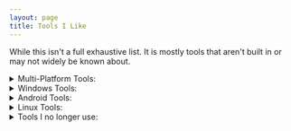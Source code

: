 ```yaml
---
layout: page
title: Tools I Like
---
```


While this isn't a full exhaustive list. It is mostly tools that aren't built in or may not widely be known about. 

<details><summary>Multi-Platform Tools:</summary><blockquote>
<dl>
	<dt><a href="https://nmap.org/">nmap</a></dt>
	<dd>	Network Mapper is a free and open source utility for network discovery and security auditing.
	</dd>
	
	<dt><a href="https://www.isc.org/download/#BIND">dig</a></dt>
	<dd>	Command-line tool developed by BIND for querying DNS nameservers.
	</dd>
	
	<dt><a href="https://www.diagrams.net/">Diagrams.net</a></dt>
		<dd>	(Formerly known as Draw.io)
			<br>Free Open-Source Tool for designing diagrams and flow charts.
			<br>You can use the web app on their website without install nor signup.
		</dd>
	
</dl>   

</blockquote></details>


<details><summary>Windows Tools:</summary><blockquote>
<dl>
	<dt><a href="https://chocolatey.org/">Chocolatey</a>:</dt>
		<dd>	Chocolatey is a package manager that makes it easier to install
				and upgrade software.
			<br>It downloads software from the source. Checks the hashes to ensure
				it wasn't tampered with.
			<br>Then does a full silent install.
			<br>You can also do a silent upgrade of all installed packages with one command.
		</dd>	
</dl>
  
<details><summary>Programs I like to manage with Chocolatey:</summary><blockquote>
	<dl>
	<dt>Web Browsers:</dt>
		<dd>
			Chromium and Firefox depending on what I need:
		</dd>
		<dd>
			{% highlight console %} choco install chromium {% endhighlight%}
		</dd>
		<dd>
			{% highlight console %} choco install firefox {% endhighlight%}
		</dd>
	
	<dt>Diagrams.net (Formerly Draw.io)</dt>
		<dd>Free Open Source Tool for designing diagrams and flow charts.
			<br>You can use the web app on their website without install nor signup.
		</dd>	
		<dd>{% highlight console %} choco install drawio {% endhighlight%}</dd>
		
	<dt>VLC Media Player</dt>
		<dd>Plays most music and video files without the need for additional codecs</dd>
		<dd>{% highlight console %} choco install vlc {% endhighlight%}</dd>
	
	<dt>MP3 Tag</dt>	
		<dd>Tool to add/edit the tags on mp3 files such as Album Art, Artist, Title, Track #, CD #, ect.</dd>
		<dd>{% highlight console %} choco install mp3tag {% endhighlight%}</dd>
					
	<dt>KeePass 2</dt>
		<dd>
				Free Open-Source password manager.
			<br>It encrypts your passwords into a database that consists of only one file that can be transferred from one computer to another easily.
			<br><del>
					I also like some plugins like keeagent as you can store your ssh keys as attachments in the database. Keeagent can also load the key for your ssh sessions.
				</del>
			<br>Note: I no longer like using agents such as keeagent or pagent as it auto submits keys which is a security issue
				as well as can cause logins to auto-fail.
		</dd>
		
		<dd>{% highlight console %}choco install keepass{% endhighlight%}</dd>
		<dd>{% highlight console %}choco install keepass-yet-another-favicon-downloader{% endhighlight%}</dd>
	
	<dt>7Zip</dt>
		<dd>Tool to pack and unpack archives and compressed files of multiple formats such as rar,zip,tar and 7z.</dd>
		<dd>{% highlight console %} choco install 7zip {% endhighlight%}</dd>
	
	<dt>Greenshot</dt>
		<dd>Better replacement for snipping tool that has a built in annotation/edit tool for Highlighting, obscuring sensitive info, numbering steps, drawing arrows ect. It also allows easy export to clipboard, word, outlook, imgur, or save the file.</dd>
		<dd>{% highlight console %} choco install greenshot {% endhighlight%}</dd>
	
	<dt>Flux (f.lux)</dt>
		<dd>Make the screen easier on your eyes by reducing blue light at sunset and at night to help not interfere with your circadium rhythm.</dd>
		<dd>{% highlight console %} choco install flux {% endhighlight%}</dd>
	
	<dt>Paint.Net (Paint dot net)</dt>
		<dd>Free photo editor that supports layers, magic wand selector, and some light editing.</dd>
		<dd>{% highlight console %} choco install paint.net {% endhighlight%}</dd>
	
	<dt>OnTopReplica</dt>
		<dd>	Picture in Picture overlay for any application window.
			<br>Also supports transparency.</dd>
		<dd>{% highlight console %}choco install ontopreplica {% endhighlight%}</dd>	
		
	<dt>4k Video Downloader</dt>
		<dd>	Download videos from youtube.
		</dd>
		<dd>{% highlight console %}choco install 4k-video-downloader{% endhighlight%}</dd>	

	<dt>Audacity</dt>
		<dd>	Free Open-Source Audio Editor
		</dd>
		<dd>{% highlight console %}choco install audacity{% endhighlight%}</dd>
		
		
		
		
		
		
	</dl>
</blockquote></details>
<br>
<br>

<div><span style="color: rgb(181, 232, 83);">I recommend installing these programs manually:</span><br></div>
<dt><a href="https://www.microsoft.com/store/productId/9N0DX20HK701">Windows Terminal</a></dt>
	<dd>It is a more modern CLI terminal with tabs. It can also be customized.
	<br>It supports cmd, powershell, WSL.
</dd>
	
<dt><a href="https://docs.microsoft.com/en-us/sysinternals/downloads/">Sysinternals Utilities</a></dt>
	<dd>Tons of useful tools for Windows directly from Microsoft.
	<br>My favorites are Whois and Autoruns.
</dd>
	
<dt><a href="https://www.balena.io/etcher/">BalenaEtcher</a></dt>
	<dd>ISO / Image installer that works for for multiple OS. For me it works better than Rufus when installing Rasbian on Raspberry Pi SD Cards.</dd>
<dt><a href="https://store.steampowered.com/about/">Steam</a></dt>
	<dd>Popular game client for connecting with friends and playing games on PC</dd>
<dt><a href="https://discordapp.com/">Discord</a></dt>
	<dd>Popular chat client for connecting communities and friends.</dd>

<dt><a href="https://www.wireshark.org/download.html">Wireshark</a></dt>
	<dd>Network packet analyzer to view captured network traffic.</dd>
<dt><a href="https://notepad-plus-plus.org/downloads/">Notepad++ 32bit</a></dt>
	<dd>Versatile notepad with extra features and plugins. Install the 32 bit version if you want to be able to use plugins.</dd>
<dt><a href="https://www.spotify.com/us/download/">Spotify</a></dt>
	<dd>Recommend using the UWP Windows Store version if you want to add/sync tons of local files of media. Otherwise I'd recommend the regular non-UWP Windows Store version as it seems to have less lag on the controls.</dd>
<br>
<br>

<div><span style="color: rgb(181, 232, 83);">Portable Programs:</span><br></div>

<dt><a href="https://www.chiark.greenend.org.uk/~sgtatham/putty/latest.html">PuTTY</a></dt>
	<dd>	Remote Terminal/Shell for SSH, Telnet, Serial. 
		<br>Note: I will probably remove this recommendation in the future.
		<br>once I find a good modern alternative for Serial / Telnet.
	</dd>
<dt><a href="https://winscp.net/eng/downloads.php">WinSCP</a></dt>
	<dd>Remote File Transfer GUI for FTP, SSH, SCP. </dd>
<dt><a href="https://winsshterm.blogspot.com/">WinSSHTerm</a></dt>
	<dd>Easily manage multiple putty windows, run scripts, and integrate PuTTY and WinSCP.</dd>
<dt><a href="https://www.pendrivelinux.com/yumi-multiboot-usb-creator/">YUMI</a></dt>
	<dd>Allows you to setup multiple boot images on a single usb device.</dd>
<dt><a href="http://tftpd32.jounin.net/tftpd32_download.html">TFTPD32</a></dt>
	<dd>Portable TFTP Server that also includes DHCP and a few other tools</dd>	
	
</blockquote></details>


<details><summary>Android Tools:</summary><blockquote>
<dl>
	<dt><a href ="https://play.google.com/store/apps/details?id=us.lindanrandy.cidrcalculator&hl=en_US">CIDR Calculator by Randy McEoin</a></dt>
		<dd>An easy to use subnet calculator that works with ipv4 and ipv6.</dd>
		<dd>Shows the network range,# of useable hosts, netmask, wildcard, and even the binary bits.</dd>
	<dt><a href ="https://play.google.com/store/apps/details?id=keepass2android.keepass2android&hl=en_US">KeePass2Android Password Safe by Croco Apps</a></dt>
		<dd>Password Manager that works with the encrypted .kdbx files</dd>
	<dt><a href="https://github.com/TeamNewPipe/NewPipe/releases">NewPipe</a></dt>
		<dd>Youtube/Video player that can play audio in the background/screen lock. Along with other free features</dd>
		<dd>Not available on the Google Play store, you have to manually install the .APK file </dd>
</dl>   
</blockquote></details>


<details><summary>Linux Tools:</summary><blockquote>
<dl>
	<dt><a href="https://github.com/traviscross/mtr">My Traceroute (mtr)</a></dt>
	<dd>A cleaner formatted traceroute</dd>


</dl>   

</blockquote></details>


<details><summary>Tools I no longer use:</summary><blockquote>
<dl>
	<dt>Windows Subsystem for Linux (WSL):</dt>
	<dd>	An easy way to run some Linux tools on Windows 10.
		<br>Though it is not a fully fledged Linux environment so not everything works.
		<br>For example nmap won't work inside the WSL.
		<br>nmap does work on WSL Version 2 but not all features as it doesn't have Layer 2 network access.
		<br>I switched to just accessing a full linux virtual machine over SSH.
	</dd>
	
	<dd> {% highlight console %}
To install:
Enable the windows feature "Windows Subsystem for Linux"
Then install a Linux Distro from the Windows Store.{% endhighlight%}
	</dd>
	
</dl>   

</blockquote></details>

	
		
<!--Template for adding section, Tools, and descriptions
<details><summary>SECTION HERE</summary><blockquote>
<dl>
	<dt><a href="https://LINK">TITLE OF TOOL</a></dt>
	<dd>STUFF ABOUT TITLE
		<br>MORE STUFF ABOUT TITLE
	</dd>
	


	
</dl>
-->
